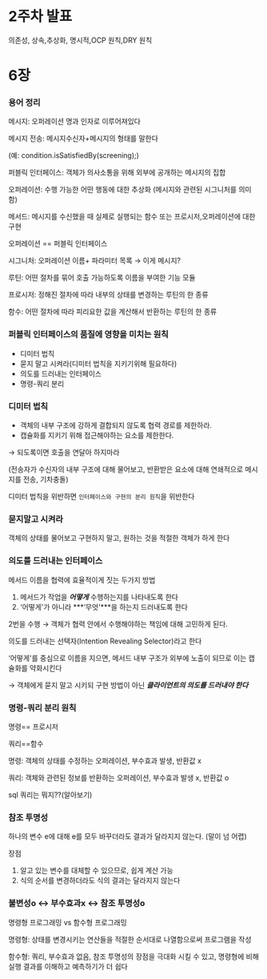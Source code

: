 # 2주차 발표

의존성, 상속,추상화, 명시적,OCP 원칙,DRY 원칙

# 6장

### 용어 정리

메시지: 오퍼레이션 명과 인자로 이루어져있다

메시지 전송: 메시지수신자+메시지의 형태를 말한다

(예: condition.isSatisfiedBy(screening);)

퍼블릭 인터페이스: 객체가 의사소통을 위해 외부에 공개하는 메시지의 집합

오퍼레이션: 수행 가능한 어떤 행동에 대한 추상화 (메시지와 관련된 시그니처를 의미함)

메서드: 메시지를 수신했을 때 실제로 실행되는 함수 또는 프로시저,오퍼레이션에 대한 구현

오퍼레이션 == 퍼블릭 인터페이스

시그니처: 오퍼레이션 이름+ 파라미터 목록 → 이게 메시지?

루틴: 어떤 절차를 묶어 호출 가능하도록 이름을 부여한 기능 모듈

프로시저: 정해진 절차에 따라 내부의 상태를 변경하는 루틴의 한 종류

함수: 어떤 절차에 따라 피리요한 값을 계산해서 반환하는 루틴의 한 종류

### 퍼블릭 인터페이스의 품질에 영향을 미치는 원칙

- 디미터 법칙
- 묻지 말고 시켜라(디미터 법칙을 지키기위해 필요하다)
- 의도를 드러내는 인터페이스
- 명령-쿼리 분리

### 디미터 법칙

- 객체의 내부 구조에 강하게 결합되지 않도록 협력 경로를 제한하라.
- 캡슐화를 지키기 위해 접근해야하는 요소를 제한한다.

→ 되도록이면 호출을 연달아 하지마라

(전송자가 수신자의 내부 구조에 대해 물어보고, 반환받은 요소에 대해 연쇄적으로 메시지를 전송, 기차충돌)

디미터 법칙을 위반하면 `인터페이스와 구현의 분리 원칙`을 위반한다

### 묻지말고 시켜라

객체의 상태를 물어보고 구현하지 말고, 원하는 것을 적절한 객체가 하게 한다

### 의도를 드러내는 인터페이스

메서드 이름을 협력에 효율적이게 짓는 두가지 방법

1. 메서드가 작업을 ***어떻게*** 수행하는지를 나타내도록 한다
2. ‘어떻게'가 아니라 ***‘무엇'***을 하는지 드러내도록 한다

2번을 수행 → 객체가 협력 안에서 수행해야하는 책임에 대해 고민하게 된다.

의도를 드러내는 선택자(Intention Revealing Selector)라고 한다

‘어떻게'를 중심으로 이름을 지으면, 메서드 내부 구조가 외부에 노출이 되므로 이는 캡슐화를 약화시킨다

→ 객체에게 묻지 말고 시키되 구현 방법이 아닌 ***클라이언트의 의도를 드러내야 한다***

### 명령-쿼리 분리 원칙

명령== 프로시저

쿼리==함수

명령: 객체의 상태를 수정하는 오퍼레이션, 부수효과 발생, 반환값 x

쿼리: 객체와 관련된 정보를 반환하는 오퍼레이션, 부수효과 발생 x, 반환값 o

sql 쿼리는 뭐지??(알아보기)

### **참조 투명성**

하나의 변수 e에 대해 e를 모두 바꾸더라도 결과가 달라지지 않는다. (말이 넘 어렵)

장점

1. 알고 있는 변수를 대체할 수 있으므로, 쉽게 계산 가능
2. 식의 순서를 변경하더라도 식의 결과는 달라지지 않는다

### 불변성o ↔ 부수효과x ↔ 참조 투명성o

명령형 프로그래밍 vs 함수형 프로그래밍

명령형: 상태를 변경시키는 연산들을 적절한 순서대로 나열함으로써 프로그램을 작성

함수형: 쿼리, 부수효과 없음, 참조 투명성의 장점을 극대화 시킬 수 있고, 명령형에 비해 실행 결과를 이해하고 예측하기가 더 쉽다